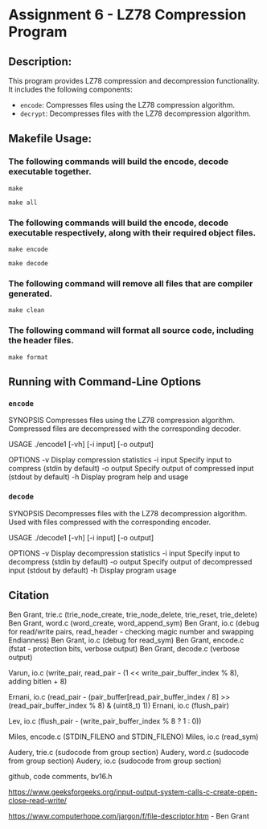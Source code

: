 # Assignment 6 - LZ78 Compression Program

## Description:
This program provides LZ78 compression and decompression functionality. It includes the following components:

- `encode`: Compresses files using the LZ78 compression algorithm.
- `decrypt`: Decompresses files with the LZ78 decompression algorithm.

## Makefile Usage:
### The following commands will build the encode, decode executable together.
```
make
```
```
make all
```
### The following commands will build the encode, decode executable respectively, along with their required object files.
```
make encode
```
```
make decode
```

### The following command will remove all files that are compiler generated.
```
make clean
```

### The following command will format all source code, including the header files.
```
make format
```


## Running with Command-Line Options

### `encode`
SYNOPSIS
   Compresses files using the LZ78 compression algorithm.
   Compressed files are decompressed with the corresponding decoder.

USAGE
   ./encode1 [-vh] [-i input] [-o output]

OPTIONS
   -v          Display compression statistics
   -i input    Specify input to compress (stdin by default)
   -o output   Specify output of compressed input (stdout by default)
   -h          Display program help and usage


### `decode`
SYNOPSIS
   Decompresses files with the LZ78 decompression algorithm.
   Used with files compressed with the corresponding encoder.

USAGE
   ./decode1 [-vh] [-i input] [-o output]

OPTIONS
   -v          Display decompression statistics
   -i input    Specify input to decompress (stdin by default)
   -o output   Specify output of decompressed input (stdout by default)
   -h          Display program usage


## Citation
Ben Grant, trie.c (trie_node_create, trie_node_delete, trie_reset, trie_delete)
Ben Grant, word.c (word_create, word_append_sym)
Ben Grant, io.c (debug for read/write pairs, read_header - checking magic number and swapping Endianness)
Ben Grant, io.c (debug for read_sym)
Ben Grant, encode.c (fstat - protection bits, verbose output)
Ben Grant, decode.c (verbose output)

Varun, io.c (write_pair, read_pair - (1 << write_pair_buffer_index % 8), adding bitlen + 8)

Ernani, io.c (read_pair - (pair_buffer[read_pair_buffer_index / 8] >> (read_pair_buffer_index % 8) & (uint8_t) 1))
Ernani, io.c (flush_pair)

Lev, io.c (flush_pair - (write_pair_buffer_index % 8 ? 1 : 0))

Miles, encode.c (STDIN_FILENO and STDIN_FILENO)
Miles, io.c (read_sym)

Audery, trie.c (sudocode from group section)
Audery, word.c (sudocode from group section)
Audery, io.c (sudocode from group section)

github, code comments, bv16.h

https://www.geeksforgeeks.org/input-output-system-calls-c-create-open-close-read-write/

https://www.computerhope.com/jargon/f/file-descriptor.htm - Ben Grant





